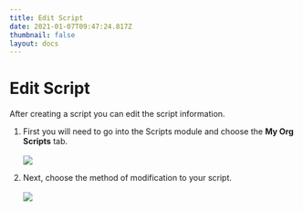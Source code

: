 ```yaml
---
title: Edit Script
date: 2021-01-07T09:47:24.817Z
thumbnail: false
layout: docs
---
```

# Edit Script

After creating a script you can edit the script information.

1. First you will need to go into the Scripts module and choose the **My Org Scripts** tab.
<br><br>
![](../../images/scripts-edit-step1.jpg)

2. Next, choose the method of modification to your script.
<br><br>
![](../../images/scripts-edit-step2.jpg)
